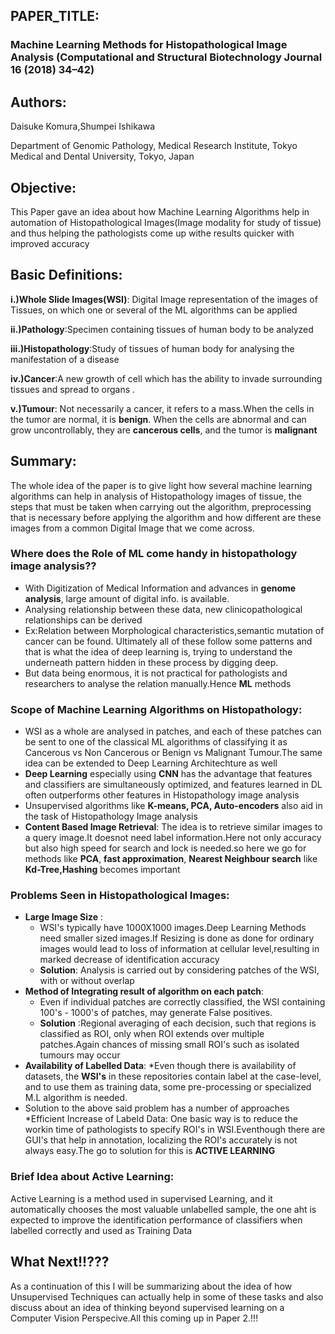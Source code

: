 ## PAPER_TITLE: 
### Machine Learning Methods for Histopathological Image Analysis (Computational and Structural Biotechnology Journal 16 (2018) 34–42)

## Authors:
Daisuke Komura,Shumpei Ishikawa

Department of Genomic Pathology, Medical Research Institute, Tokyo Medical and Dental University, Tokyo, Japan


## Objective:
This Paper gave an idea about how Machine Learning Algorithms help in automation of Histopathological Images(Image modality for study of tissue) and thus helping the pathologists come up withe results quicker with improved accuracy

## Basic Definitions:
**i.)Whole Slide Images(WSI)**: Digital Image representation of the images of Tissues, on which one or several of the ML algorithms can be applied

**ii.)Pathology**:Specimen containing tissues of human body to be analyzed

**iii.)Histopathology**:Study of tissues of human body for analysing the manifestation of a disease

**iv.)Cancer**:A new growth of cell which has the ability to invade surrounding tissues and spread to organs .

**v.)Tumour**: Not necessarily a cancer, it refers to a mass.When the cells in the tumor are normal, it is **benign**. When the cells are abnormal and can grow uncontrollably, they are **cancerous cells**, and the tumor is **malignant**

## Summary:

The whole idea of the paper is to give light how several machine learning algorithms can help in analysis of Histopathology images of tissue, the steps that must be taken when carrying out the algorithm, preprocessing that is necessary before applying the algorithm and how different are these images from a common Digital Image that we come across.

### Where does the Role of ML come handy in histopathology image analysis??
* With Digitization of Medical Information and advances in **genome analysis**, large amount of digital info. is available.
* Analysing relationship between these data, new clinicopathological relationships can be derived 
* Ex:Relation between Morphological characteristics,semantic mutation of cancer can be found. Ultimately all of these follow some patterns and that is what the idea of deep learning is, trying to understand the underneath pattern hidden in these process by digging deep.
* But data being enormous, it is not practical for pathologists and researchers to analyse the relation manually.Hence **ML** methods
 
### Scope of Machine Learning Algorithms on Histopathology:
* WSI as a whole are analysed in patches, and each of these patches can be sent to one of the classical ML algorithms of classifying it as Cancerous vs Non Cancerous or Benign vs Malignant Tumour.The same idea can be extended to Deep Learning Architechture as well
* **Deep Learning** especially using **CNN** has the advantage that features and classifiers are simultaneously optimized, and features learned in DL often outperforms other features in Histopathology image analysis
* Unsupervised algorithms like **K-means, PCA, Auto-encoders** also aid in the task of Histopathology Image analysis
* **Content Based Image Retrieval**: The idea is to retrieve similar images to a query image.It doesnot need label information.Here not only accuracy but also high speed for search and lock is needed.so here we go for methods like **PCA**, **fast approximation**, **Nearest Neighbour search** like **Kd-Tree,Hashing** becomes important

### Problems Seen in Histopathological Images:
* **Large Image Size** :
  * WSI's typically have 1000X1000 images.Deep Learning Methods need smaller sized images.If Resizing is done as done for ordinary images would lead to loss of information at cellular level,resulting in marked decrease of identification accuracy 
  * **Solution**: Analysis is carried out by considering patches of the WSI, with or without overlap
* **Method of Integrating result of algorithm on each patch**: 
   * Even if individual patches are correctly classified, the WSI containing 100's - 1000's of patches, may generate False positives.
   * **Solution** :Regional averaging of each decision, such that regions is classified as ROI, only when ROI extends over multiple patches.Again chances of missing small ROI's such as isolated tumours may occur
* **Availability of Labelled Data**: 
   *Even though there is availability of datasets, the **WSI's** in these repositories contain label at the case-level, and to use them as training data, some pre-processing or specialized M.L algorithm is needed.
* Solution to the above said problem has a number of approaches
   *Efficient Increase of Labeld Data: One basic way is to reduce the workin time of pathologists to specify ROI's in WSI.Eventhough there are GUI's that help in annotation, localizing the ROI's accurately is not always easy.The go to solution for this is **ACTIVE LEARNING** 
### Brief Idea about Active Learning:
Active Learning is a method used in supervised Learning, and it automatically chooses the most valuable unlabelled sample, the one aht is expected to improve the identification performance of classifiers when labelled correctly and used as Training Data

## What Next!!??? 
As a continuation of this  I will be summarizing about the idea of how Unsupervised Techniques can actually help in some of these tasks and also discuss about an idea of thinking beyond supervised learning on a Computer Vision Perspecive.All this coming up in Paper 2.!!!

